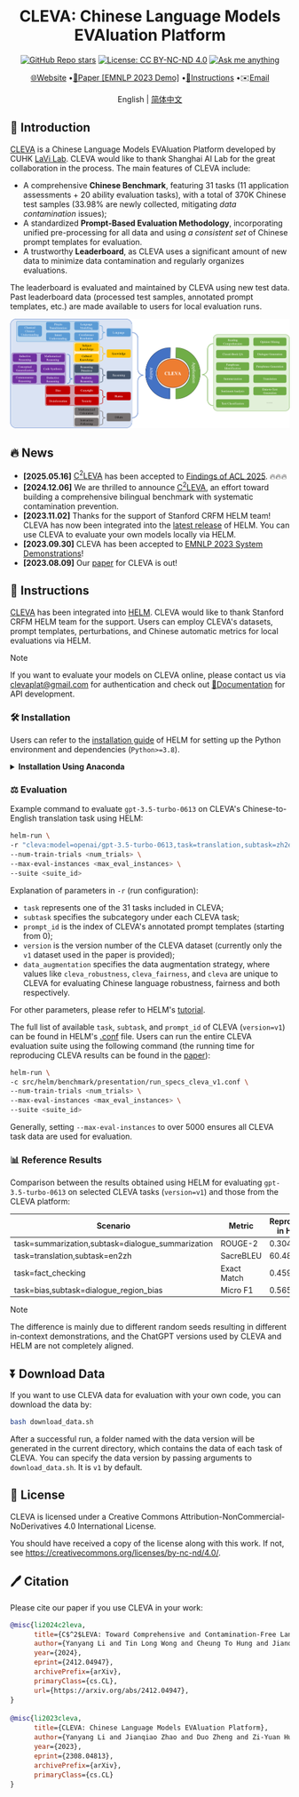 # <h1 align="center">CLEVA: Chinese Language Models EVAluation Platform</h1>
<div align="center">

[![GitHub Repo stars](https://img.shields.io/github/stars/Lavi-Lab/CLEVA)](https://github.com/Lavi-Lab/CLEVA/stargazers)
[![License: CC BY-NC-ND 4.0](https://img.shields.io/badge/License-CC_BY--NC--ND_4.0-blue.svg)](https://creativecommons.org/licenses/by-nc-nd/4.0/)
[![Ask me anything](https://img.shields.io/badge/Ask%20me-anything-blue.svg)](https://github.com/LaVi-Lab/CLEVA/issues/new)

[🌐Website](http://www.lavicleva.com/)
•[📜Paper \[EMNLP 2023 Demo\]](https://arxiv.org/abs/2308.04813)
•[📌Instructions](#instructions)
•✉️<a href="mailto:clevaplat@gmail.com">Email</a>

English | [简体中文](README_zh-CN.md)

</div>

## 🎯 Introduction

[CLEVA](https://arxiv.org/abs/2308.04813) is a Chinese Language Models EVAluation Platform developed by CUHK [LaVi Lab](https://lwwangcse.github.io/). CLEVA would like to thank Shanghai AI Lab for the great collaboration in the process. The main features of CLEVA include:
- A comprehensive **Chinese Benchmark**, featuring 31 tasks (11 application assessments + 20 ability evaluation tasks), with a total of 370K Chinese test samples (33.98% are newly collected, mitigating *data contamination* issues);
- A standardized **Prompt-Based Evaluation Methodology**, incorporating unified pre-processing for all data and using *a consistent set* of Chinese prompt templates for evaluation.
- A trustworthy **Leaderboard**, as CLEVA uses a significant amount of new data to minimize data contamination and regularly organizes evaluations.

The leaderboard is evaluated and maintained by CLEVA using new test data. Past leaderboard data (processed test samples, annotated prompt templates, etc.) are made available to users for local evaluation runs.

![Overview](overview.png)

## 🔥 News

- **\[2025.05.16\]** <a href="https://arxiv.org/abs/2412.04947">C<sup>2</sup>LEVA</a> has been accepted to [Findings of ACL 2025](https://2025.aclweb.org/). 🔥🔥🔥
- **\[2024.12.06\]** We are thrilled to announce <a href="https://arxiv.org/abs/2412.04947">C<sup>2</sup>LEVA</a>, an effort toward building a comprehensive bilingual benchmark with systematic contamination prevention.
- **\[2023.11.02\]** Thanks for the support of Stanford CRFM HELM team! CLEVA has now been integrated into the [latest release](https://github.com/stanford-crfm/helm/releases/tag/v0.3.0) of HELM. You can use CLEVA to evaluate your own models locally via HELM.
- **\[2023.09.30\]** CLEVA has been accepted to [EMNLP 2023 System Demonstrations](https://2023.emnlp.org/calls/demos/)!
- **\[2023.08.09\]** Our [paper](https://arxiv.org/abs/2308.04813) for CLEVA is out!

<a id="instructions"></a>
## 📌 Instructions

[CLEVA](https://arxiv.org/abs/2308.04813) has been integrated into [HELM](https://github.com/stanford-crfm/helm). CLEVA would like to thank Stanford CRFM HELM team for the support. Users can employ CLEVA's datasets, prompt templates, perturbations, and Chinese automatic metrics for local evaluations via HELM.

> [!NOTE]
> If you want to evaluate your models on CLEVA online, please contact us via <clevaplat@gmail.com> for authentication and check out [📘Documentation](http://www.lavicleva.com/#/homepage/createautotask) for API development.

### 🛠️ Installation

Users can refer to the [installation guide](https://crfm-helm.readthedocs.io/en/latest/installation/) of HELM for setting up the Python environment and dependencies (`Python>=3.8`).

<details>
<summary><b>Installation Using Anaconda</b></summary>

Here is an example for installation using [Anaconda](https://conda.io/projects/conda/en/latest/user-guide/tasks/manage-environments.html):

Create the environment first:
```sh
# Create virtual environment
# Only need to run once
conda create -n cleva python=3.8 pip

# Activate the virtual environment
conda activate cleva
```

Then install the dependencies:

```sh
pip install crfm-helm
```
</details>

### ⚖️ Evaluation

Example command to evaluate `gpt-3.5-turbo-0613` on CLEVA's Chinese-to-English translation task using HELM:

```sh
helm-run \
-r "cleva:model=openai/gpt-3.5-turbo-0613,task=translation,subtask=zh2en,prompt_id=0,version=v1,data_augmentation=cleva" \
--num-train-trials <num_trials> \
--max-eval-instances <max_eval_instances> \
--suite <suite_id>
```

Explanation of parameters in `-r` (run configuration):

- `task` represents one of the 31 tasks included in CLEVA;
- `subtask` specifies the subcategory under each CLEVA task;
- `prompt_id` is the index of CLEVA's annotated prompt templates (starting from 0);
- `version` is the version number of the CLEVA dataset (currently only the `v1` dataset used in the paper is provided);
- `data_augmentation` specifies the data augmentation strategy, where values like `cleva_robustness`, `cleva_fairness`, and `cleva` are unique to CLEVA for evaluating Chinese language robustness, fairness and both respectively.

For other parameters, please refer to HELM's [tutorial](https://crfm-helm.readthedocs.io/en/latest/tutorial/).

The full list of available `task`, `subtask`, and `prompt_id` of CLEVA (`version=v1`) can be found in HELM's [.conf](https://github.com/stanford-crfm/helm/blob/main/src/helm/benchmark/presentation/run_specs_cleva_v1.conf) file. Users can run the entire CLEVA evaluation suite using the following command (the running time for reproducing CLEVA results can be found in the [paper](https://arxiv.org/abs/2308.04813)):

```sh
helm-run \
-c src/helm/benchmark/presentation/run_specs_cleva_v1.conf \
--num-train-trials <num_trials> \
--max-eval-instances <max_eval_instances> \
--suite <suite_id>
```
Generally, setting `--max-eval-instances` to over 5000 ensures all CLEVA task data are used for evaluation.

### 📊 Reference Results

Comparison between the results obtained using HELM for evaluating `gpt-3.5-turbo-0613` on selected CLEVA tasks (`version=v1`) and those from the CLEVA platform:

| Scenario | Metric | Reproduced in HELM | Evaluated by CLEVA |
| ---- | ----------------- | ---------------- | ----------- |
| task=summarization,subtask=dialogue_summarization | ROUGE-2 | 0.3045 | 0.3065 |
| task=translation,subtask=en2zh | SacreBLEU | 60.48 | 59.23 |
| task=fact_checking | Exact Match | 0.4595 | 0.4528 |
| task=bias,subtask=dialogue_region_bias | Micro F1 | 0.5656 | 0.5589 |

> [!NOTE]
> The difference is mainly due to different random seeds resulting in different in-context demonstrations, and the ChatGPT versions used by CLEVA and HELM are not completely aligned.

## ⏬ Download Data

If you want to use CLEVA data for evaluation with your own code, you can download the data by:
```sh
bash download_data.sh
```
After a successful run, a folder named with the data version will be generated in the current directory, which contains the data of each task of CLEVA. You can specify the data version by passing arguments to `download_data.sh`. It is `v1` by default.

## 🛂 License

CLEVA is licensed under a Creative Commons Attribution-NonCommercial-NoDerivatives 4.0 International License.

You should have received a copy of the license along with this work. If not, see <https://creativecommons.org/licenses/by-nc-nd/4.0/>.

## 🖊️ Citation

Please cite our paper if you use CLEVA in your work:
```bib
@misc{li2024c2leva,
      title={C$^2$LEVA: Toward Comprehensive and Contamination-Free Language Model Evaluation}, 
      author={Yanyang Li and Tin Long Wong and Cheung To Hung and Jianqiao Zhao and Duo Zheng and Ka Wai Liu and Michael R. Lyu and Liwei Wang},
      year={2024},
      eprint={2412.04947},
      archivePrefix={arXiv},
      primaryClass={cs.CL},
      url={https://arxiv.org/abs/2412.04947}, 
}

@misc{li2023cleva,
      title={CLEVA: Chinese Language Models EVAluation Platform}, 
      author={Yanyang Li and Jianqiao Zhao and Duo Zheng and Zi-Yuan Hu and Zhi Chen and Xiaohui Su and Yongfeng Huang and Shijia Huang and Dahua Lin and Michael R. Lyu and Liwei Wang},
      year={2023},
      eprint={2308.04813},
      archivePrefix={arXiv},
      primaryClass={cs.CL}
}
```
